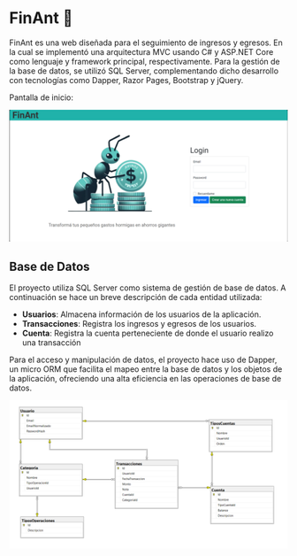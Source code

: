 # FinAnt 🐜

FinAnt es una web diseñada para el seguimiento de ingresos y egresos. En la cual se implementó una arquitectura MVC usando C# y ASP.NET Core como lenguaje y framework principal, respectivamente. Para la gestión de la base de datos, se utilizó SQL Server, complementando dicho desarrollo con tecnologías como Dapper, Razor Pages, Bootstrap y jQuery.

Pantalla de inicio:

![Captura de pantalla de FinAnt](Assets/vistaInicial.png)

## Base de Datos

El proyecto utiliza SQL Server como sistema de gestión de base de datos. A continuación se hace un breve descripción de cada entidad utilizada: 

- **Usuarios**: Almacena información de los usuarios de la aplicación.
- **Transacciones**: Registra los ingresos y egresos de los usuarios.
- **Cuenta**: Registra la cuenta perteneciente de donde el usuario realizo una transacción

Para el acceso y manipulación de datos, el proyecto hace uso de Dapper, un micro ORM que facilita el mapeo entre la base de datos y los objetos de la aplicación, ofreciendo una alta eficiencia en las operaciones de base de datos.

![Diagrama de la Base de Datos](Assets/baseDatos.png)



